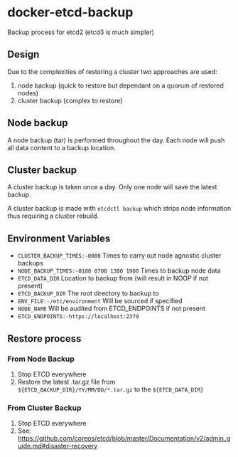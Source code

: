 # docker-etcd-backup

Backup process for etcd2 (etcd3 is much simpler)

## Design

Due to the complexities of restoring a cluster two approaches are used:

1. node backup (quick to restore but dependant on a quorum of restored nodes)
2. cluster backup (complex to restore)

## Node backup

A node backup (tar) is performed throughout the day. Each node will push all data content to a backup location.

## Cluster backup

A cluster backup is taken once a day. Only one node will save the latest backup.

A cluster backup is made with `etcdctl backup` which strips node information thus requiring a cluster rebuild.

## Environment Variables

* `CLUSTER_BACKUP_TIMES:-0000` Times to carry out node agnostic cluster backups
* `NODE_BACKUP_TIMES:-0100 0700 1300 1900` Times to backup node data
* `ETCD_DATA_DIR` Location to backup from (will result in NOOP if not present)
* `ETCD_BACKUP_DIR` The root directory to backup to
* `ENV_FILE:-/etc/environment` Will be sourced if specified
* `NODE_NAME` Will be audited from ETCD_ENDPOINTS if not present
* `ETCD_ENDPOINTS:-https://localhost:2379`

## Restore process

### From Node Backup

1. Stop ETCD everywhere
2. Restore the latest .tar.gz file from `${ETCD_BACKUP_DIR}/YY/MM/DD/*.tar.gz` to the `${ETCD_DATA_DIR}`

### From Cluster Backup

1. Stop ETCD everywhere
2. See: https://github.com/coreos/etcd/blob/master/Documentation/v2/admin_guide.md#disaster-recovery
